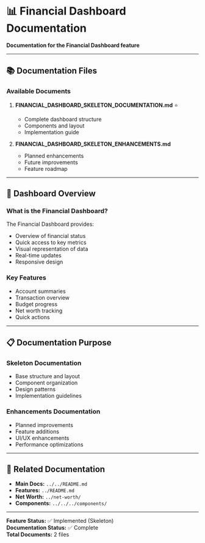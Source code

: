 # 📊 Financial Dashboard Documentation

**Documentation for the Financial Dashboard feature**

---

## 📚 Documentation Files

### Available Documents

1. **FINANCIAL_DASHBOARD_SKELETON_DOCUMENTATION.md** ⭐
   - Complete dashboard structure
   - Components and layout
   - Implementation guide

2. **FINANCIAL_DASHBOARD_SKELETON_ENHANCEMENTS.md**
   - Planned enhancements
   - Future improvements
   - Feature roadmap

---

## 🎯 Dashboard Overview

### What is the Financial Dashboard?
The Financial Dashboard provides:
- Overview of financial status
- Quick access to key metrics
- Visual representation of data
- Real-time updates
- Responsive design

### Key Features
- Account summaries
- Transaction overview
- Budget progress
- Net worth tracking
- Quick actions

---

## 📋 Documentation Purpose

### Skeleton Documentation
- Base structure and layout
- Component organization
- Design patterns
- Implementation guidelines

### Enhancements Documentation
- Planned improvements
- Feature additions
- UI/UX enhancements
- Performance optimizations

---

## 🔗 Related Documentation

- **Main Docs:** `../../README.md`
- **Features:** `../README.md`
- **Net Worth:** `../net-worth/`
- **Components:** `../../../components/`

---

**Feature Status:** ✅ Implemented (Skeleton)  
**Documentation Status:** ✅ Complete  
**Total Documents:** 2 files

